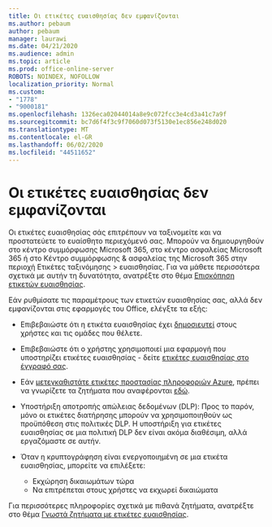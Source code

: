 ```yaml
---
title: Οι ετικέτες ευαισθησίας δεν εμφανίζονται
ms.author: pebaum
author: pebaum
manager: laurawi
ms.date: 04/21/2020
ms.audience: admin
ms.topic: article
ms.prod: office-online-server
ROBOTS: NOINDEX, NOFOLLOW
localization_priority: Normal
ms.custom:
- "1778"
- "9000181"
ms.openlocfilehash: 1326eca02044014a8e9c072fcc3e4cd3a41c7a9f
ms.sourcegitcommit: bc7d6f4f3c9f7060d073f5130e1ec856e248d020
ms.translationtype: MT
ms.contentlocale: el-GR
ms.lasthandoff: 06/02/2020
ms.locfileid: "44511652"
---
```

# <a name="sensitivity-labels-not-appearing"></a>Οι ετικέτες ευαισθησίας δεν εμφανίζονται

Οι ετικέτες ευαισθησίας σάς επιτρέπουν να ταξινομείτε και να προστατεύετε το ευαίσθητο περιεχόμενό σας. Μπορούν να δημιουργηθούν στο κέντρο συμμόρφωσης Microsoft 365, στο κέντρο ασφαλείας Microsoft 365 ή στο Κέντρο συμμόρφωσης & ασφαλείας της Microsoft 365 στην περιοχή Ετικέτες ταξινόμησης > ευαισθησίας. Για να μάθετε περισσότερα σχετικά με αυτήν τη δυνατότητα, ανατρέξτε στο θέμα [Επισκόπηση ετικετών ευαισθησίας](https://docs.microsoft.com/microsoft-365/compliance/sensitivity-labels).

Εάν ρυθμίσατε τις παραμέτρους των ετικετών ευαισθησίας σας, αλλά δεν εμφανίζονται στις εφαρμογές του Office, ελέγξτε τα εξής:

- Επιβεβαιώστε ότι η ετικέτα ευαισθησίας έχει [δημοσιευτεί](https://docs.microsoft.com/microsoft-365/compliance/sensitivity-labels#what-label-policies-can-do) στους χρήστες και τις ομάδες που θέλετε.

- Επιβεβαιώστε ότι ο χρήστης χρησιμοποιεί μια εφαρμογή που υποστηρίζει ετικέτες ευαισθησίας - δείτε [ετικέτες ευαισθησίας στο έγγραφό σας](https://support.office.com/article/apply-sensitivity-labels-to-your-documents-and-email-within-office-2f96e7cd-d5a4-403b-8bd7-4cc636bae0f9?#bkmk_whereavailable).

- Εάν [μετεγκαθιστάτε ετικέτες προστασίας πληροφοριών Azure](https://docs.microsoft.com/azure/information-protection/configure-policy-migrate-labels), πρέπει να γνωρίζετε τα ζητήματα που αναφέρονται [εδώ](https://docs.microsoft.com/azure/information-protection/configure-policy-migrate-labels#considerations-for-unified-labels).

- Υποστήριξη αποτροπής απώλειας δεδομένων (DLP): Προς το παρόν, μόνο οι ετικέτες διατήρησης μπορούν να χρησιμοποιηθούν ως προϋπόθεση στις πολιτικές DLP.  Η υποστήριξη για ετικέτες ευαισθησίας σε μια πολιτική DLP δεν είναι ακόμα διαθέσιμη, αλλά εργαζόμαστε σε αυτήν.

- Όταν η κρυπτογράφηση είναι ενεργοποιημένη σε μια ετικέτα ευαισθησίας, μπορείτε να επιλέξετε:
    - Εκχώρηση δικαιωμάτων τώρα
    - Να επιτρέπεται στους χρήστες να εκχωρεί δικαιώματα


Για περισσότερες πληροφορίες σχετικά με πιθανά ζητήματα, ανατρέξτε στο θέμα [Γνωστά ζητήματα με ετικέτες ευαισθησίας](https://support.office.com/article/known-issues-with-sensitivity-labels-in-office-b169d687-2bbd-4e21-a440-7da1b2743edc).